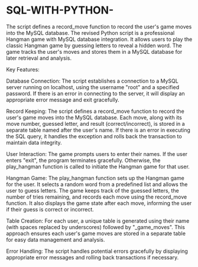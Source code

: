 # SQL-WITH-PYTHON-
The script defines a record_move function to record the user's game moves into the MySQL database.
The revised Python script is a professional Hangman game with MySQL database integration. It allows users to play the classic Hangman game by guessing letters to reveal a hidden word. The game tracks the user's moves and stores them in a MySQL database for later retrieval and analysis.

Key Features:

Database Connection:
The script establishes a connection to a MySQL server running on localhost, using the username "root" and a specified password. If there is an error in connecting to the server, it will display an appropriate error message and exit gracefully.

Record Keeping:
The script defines a record_move function to record the user's game moves into the MySQL database. Each move, along with its move number, guessed letter, and result (correct/incorrect), is stored in a separate table named after the user's name. If there is an error in executing the SQL query, it handles the exception and rolls back the transaction to maintain data integrity.

User Interaction:
The game prompts users to enter their names. If the user enters "exit", the program terminates gracefully. Otherwise, the play_hangman function is called to initiate the Hangman game for that user.

Hangman Game:
The play_hangman function sets up the Hangman game for the user. It selects a random word from a predefined list and allows the user to guess letters. The game keeps track of the guessed letters, the number of tries remaining, and records each move using the record_move function. It also displays the game state after each move, informing the user if their guess is correct or incorrect.

Table Creation:
For each user, a unique table is generated using their name (with spaces replaced by underscores) followed by "_game_moves". This approach ensures each user's game moves are stored in a separate table for easy data management and analysis.

Error Handling:
The script handles potential errors gracefully by displaying appropriate error messages and rolling back transactions if necessary.
